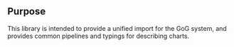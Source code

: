 ## Purpose

This library is intended to provide a unified import for the GoG system, and provides common pipelines and typings for describing charts.